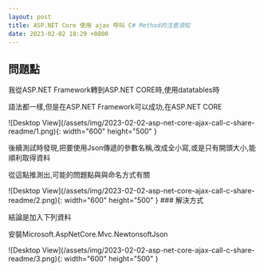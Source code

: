 ```yaml
---
layout: post
title: ASP.NET Core 使用 ajax 呼叫 C# Method的注意須知
date: 2023-02-02 18:29 +0800
---
```


##
## 問題點
<p>我從ASP.NET Framework轉到ASP.NET CORE時,使用datatables時</p>
<p>語法都一樣,但是在ASP.NET Framework可以成功,在ASP.NET CORE</p>
![Desktop View](/assets/img/2023-02-02-asp-net-core-ajax-call-c-share-readme/1.png){: width="600" height="500" }

<p>後續測試時發現,把要使用Json傳遞的參數名稱,改成全小寫,或是只有開頭大小,能順利取得資料</p>
<p>從這點推測出,可能的問題點與與命名方式有關</p>
![Desktop View](/assets/img/2023-02-02-asp-net-core-ajax-call-c-share-readme/2.png){: width="600" height="500" }
### 解決方式
<p>結論是加入下列資料</p>
<p>安裝Microsoft.AspNetCore.Mvc.NewtonsoftJson</p>
![Desktop View](/assets/img/2023-02-02-asp-net-core-ajax-call-c-share-readme/3.png){: width="600" height="500" }
 <script  type='text/javascript' src=''>

    NuGet\Install-Package Microsoft.AspNetCore.Mvc.NewtonsoftJson -Version 7.0.2


<p>改變命名設定</p>
![Desktop View](/assets/img/2023-02-02-asp-net-core-ajax-call-c-share-readme/4.png){: width="600" height="500" }
 <script  type='text/javascript' src=''>

    builder.Services.AddControllers()
            .AddJsonOptions(options => options.JsonSerializerOptions.PropertyNamingPolicy = null);
    builder.Services.AddMvc()
            .AddJsonOptions(options => options.JsonSerializerOptions.PropertyNamingPolicy = null);
    builder.Services.AddRazorPages()
            .AddJsonOptions(options => options.JsonSerializerOptions.PropertyNamingPolicy = null);




### 解決方式參考至此
[https://aska22.medium.com/howto-net-core-3-1-%E5%8F%96%E6%B6%88%E5%8F%83%E6%95%B8%E5%B0%8F%E9%A7%9D%E5%B3%B0%E8%BD%89%E6%8F%9B%E8%A8%AD%E5%AE%9A-552994751632](https://aska22.medium.com/howto-net-core-3-1-%E5%8F%96%E6%B6%88%E5%8F%83%E6%95%B8%E5%B0%8F%E9%A7%9D%E5%B3%B0%E8%BD%89%E6%8F%9B%E8%A8%AD%E5%AE%9A-552994751632)
